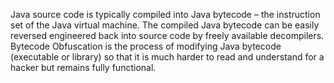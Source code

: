 
Java source code is typically compiled into Java bytecode – the instruction set of the Java virtual machine. The compiled Java bytecode can be easily reversed engineered back into source code by freely available decompilers. Bytecode Obfuscation is the process of modifying Java bytecode (executable or library) so that it is much harder to read and understand for a hacker but remains fully functional.
